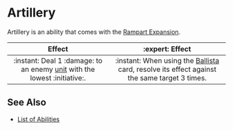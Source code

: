 # Artillery

Artillery is an ability that comes with the [Rampart Expansion](../content.md).

| Effect | :expert: Effect |
| :---: | :---: |
| :instant: Deal 1 :damage: to an enemy [unit](../units.md) with the lowest :initiative:. | :instant: When using the [Ballista](../war_machines/ballista.md) card, resolve its effect against the same target 3 times. |


## See Also

- [List of Abilities](../abilities.md)
